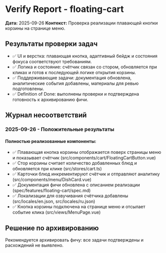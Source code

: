 <!-- SAVE_AS: spec/features/floating-cart/verify-report.md -->

# Verify Report - floating-cart

**Дата:** 2025-09-26
**Контекст:** Проверка реализации плавающей кнопки корзины на странице меню.

## Результаты проверки задач

- ✅ UI и верстка: плавающая кнопка, адаптивный бейдж и состояния фокуса соответствуют требованиям.
- ✅ Логика и состояние: счётчик связан со стором, обновляется при кликах и готов к последующей логике открытия корзины.
- ✅ Поддерживающие задачи: документация обновлена, аналитические события добавлены, материалы для ревью подготовлены.
- ✅ Definition of Done: выполнены проверки и подтверждена готовность к архивированию фичи.

## Журнал несоответствий

### 2025-09-26 - Положительные результаты

#### Полностью реализованные компоненты:

- ✅ Плавающая кнопка корзины отображается поверх страницы меню и показывает счётчик (src/components/cart/FloatingCartButton.vue)
- ✅ Стор корзины считает количество добавленных блюд и обновляется при клике (src/stores/cart.ts)
- ✅ Карточки блюд инкрементируют счётчик и отправляют аналитику (src/components/menu/DishCard.vue)
- ✅ Документация фичи обновлена с описанием реализации (spec/features/floating-cart/spec.md)
- ✅ Локализации для озвучивания счётчика добавлены (src/locales/en.json, src/locales/ru.json)
- ✅ Кнопка корзины подключена на странице меню и отсылает событие клика (src/views/MenuPage.vue)

## Решение по архивированию

Рекомендуется архивировать фичу: все задачи подтверждены и расхождений не выявлено.
